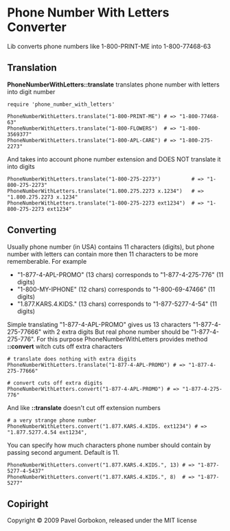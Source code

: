 # Phone Number With Letters Converter

Lib converts phone numbers like 1-800-PRINT-ME into 1-800-77468-63

## Translation

**PhoneNumberWithLetters::translate** translates phone number with letters into digit number

    require 'phone_number_with_letters'
    
    PhoneNumberWithLetters.translate("1-800-PRINT-ME") # => "1-800-77468-63"
    PhoneNumberWithLetters.translate("1-800-FLOWERS")  # => "1-800-3569377"
    PhoneNumberWithLetters.translate("1-800-APL-CARE") # => "1-800-275-2273"
    
And takes into account phone number extension and DOES NOT translate it into digits

    PhoneNumberWithLetters.translate("1-800-275-2273")          # => "1-800-275-2273"
    PhoneNumberWithLetters.translate("1.800.275.2273 x.1234")   # => "1.800.275.2273 x.1234"
    PhoneNumberWithLetters.translate("1-800-275-2273 ext1234")  # => "1-800-275-2273 ext1234"
    
## Converting

Usually phone number (in USA) contains 11 characters (digits), but phone number with letters
can contain more then 11 characters to be more rememberable. For example

  - "1-877-4-APL-PROMO" (13 chars) corresponds to "1-877-4-275-776" (11 digits)
  - "1-800-MY-IPHONE" (12 chars) corresponds to "1-800-69-47466" (11 digits)
  - "1.877.KARS.4.KIDS." (13 chars) corresponds to "1-877-5277-4-54" (11 digits)
  
Simple translating "1-877-4-APL-PROMO" gives us 13 characters "1-877-4-275-77666" with 2 extra digits
But real phone number should be "1-877-4-275-776". For this purpose PhoneNumberWithLetters provides method 
**::convert** witch cuts off extra characters

    # translate does nothing with extra digits
    PhoneNumberWithLetters.translate("1-877-4-APL-PROMO") # => "1-877-4-275-77666"
    
    # convert cuts off extra digits
    PhoneNumberWithLetters.convert("1-877-4-APL-PROMO") # => "1-877-4-275-776"

And like **::translate** doesn't cut off extension numbers

    # a very strange phone number
    PhoneNumberWithLetters.convert("1.877.KARS.4.KIDS. ext1234") # => "1.877.5277.4.54 ext1234",

You can specify how much characters phone number should contain by passing second argument. Default is 11.

    PhoneNumberWithLetters.convert("1.877.KARS.4.KIDS.", 13) # => "1-877-5277-4-5437"
    PhoneNumberWithLetters.convert("1.877.KARS.4.KIDS.", 8)  # => "1-877-5277"
    
## Copiright

Copyright &copy; 2009 Pavel Gorbokon, released under the MIT license